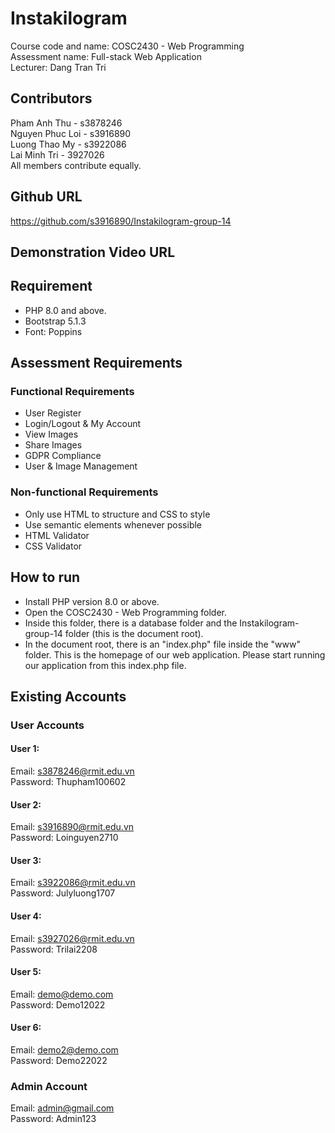# Instakilogram

Course code and name: COSC2430 - Web Programming <br>
Assessment name: Full-stack Web Application <br>
Lecturer: Dang Tran Tri <br>

## Contributors
Pham Anh Thu - s3878246<br> 
Nguyen Phuc Loi - s3916890<br>
Luong Thao My - s3922086<br>
Lai Minh Tri - 3927026<br>
All members contribute equally. 

## Github URL 
https://github.com/s3916890/Instakilogram-group-14

## Demonstration Video URL 

## Requirement
- PHP 8.0 and above.
- Bootstrap 5.1.3
- Font: Poppins

## Assessment Requirements

### Functional Requirements
- User Register 
- Login/Logout & My Account
- View Images 
- Share Images 
- GDPR Compliance
- User & Image Management 

### Non-functional Requirements
- Only use HTML to structure and CSS to style 
- Use semantic elements whenever possible
- HTML Validator
- CSS Validator

## How to run
- Install PHP version 8.0 or above. 
- Open the COSC2430 - Web Programming folder.
- Inside this folder, there is a database folder and the Instakilogram-group-14 folder (this is the document root).
- In the document root, there is an "index.php" file inside the "www" folder. This is the homepage of our web application. Please start running our application from this index.php file.

## Existing Accounts

### User Accounts
#### User 1: <br>
Email: s3878246@rmit.edu.vn <br>
Password: Thupham100602 <br>

#### User 2: <br>
Email: s3916890@rmit.edu.vn <br>
Password: Loinguyen2710 <br>

#### User 3: <br>
Email: s3922086@rmit.edu.vn <br>
Password: Julyluong1707 <br>

#### User 4: <br>
Email: s3927026@rmit.edu.vn <br>
Password: Trilai2208 <br>

#### User 5: <br>
Email: demo@demo.com <br>
Password: Demo12022 <br>

#### User 6: <br>
Email: demo2@demo.com <br>
Password: Demo22022 <br>

### Admin Account
Email: admin@gmail.com <br>
Password: Admin123
